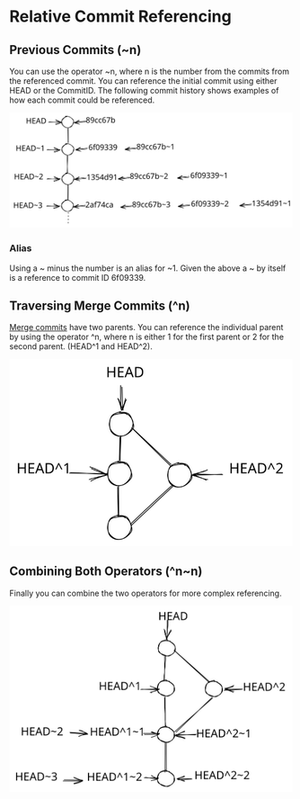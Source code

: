 # Relative Commit Referencing

## Previous Commits (\~n)

You can use the operator \~n, where n is the number from the commits from the referenced commit. You can reference the initial commit using either HEAD or the CommitID. The following commit history shows examples of how each commit could be referenced.

<img src="../../.gitbook/assets/file.excalidraw (1).svg" alt="" class="gitbook-drawing">

### Alias

Using a \~ minus the number is an alias for \~1.  Given the above a \~ by itself is a reference to commit ID 6f09339.

## Traversing Merge Commits (^n)

[Merge commits](../the-basics/merge.md#commit-at-merge-time-merge-commit) have two parents. You can reference the individual parent by using the operator ^n, where n is either 1 for the first parent or 2 for the second parent. (HEAD^1 and HEAD^2).&#x20;

<img src="../../.gitbook/assets/file.excalidraw (1) (1).svg" alt="" class="gitbook-drawing">

## Combining Both Operators (^n\~n)

Finally you can combine the two operators for more complex referencing.

<img src="../../.gitbook/assets/file.excalidraw (2).svg" alt="" class="gitbook-drawing">
